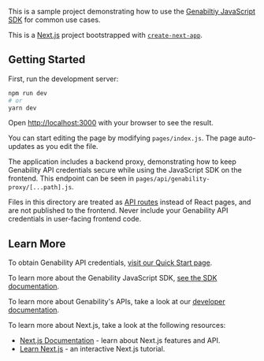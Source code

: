 This is a sample project demonstrating how to use the [Genabiltiy JavaScript SDK](https://www.npmjs.com/package/@genability/api) for common use cases.

This is a [Next.js](https://nextjs.org/) project bootstrapped with [`create-next-app`](https://github.com/vercel/next.js/tree/canary/packages/create-next-app).

## Getting Started

First, run the development server:

```bash
npm run dev
# or
yarn dev
```

Open [http://localhost:3000](http://localhost:3000) with your browser to see the result.

You can start editing the page by modifying `pages/index.js`. The page auto-updates as you edit the file.

The application includes a backend proxy, demonstrating how to keep Genability API credentials secure while using the JavaScript SDK on the frontend. This endpoint can be seen in `pages/api/genability-proxy/[...path].js`.

Files in this directory are treated as [API routes](https://nextjs.org/docs/api-routes/introduction) instead of React pages, and are not published to the frontend. Never include your Genability API credentials in user-facing frontend code.

## Learn More

To obtain Genability API credentials, [visit our Quick Start page](https://developer.genability.com/quick-start/).

To learn more about the Genability JavaScript SDK, [see the SDK documentation](https://www.npmjs.com/package/@genability/api).

To learn more about Genability's APIs, take a look at our [developer documentation](https://developer.genability.com/).

To learn more about Next.js, take a look at the following resources:

- [Next.js Documentation](https://nextjs.org/docs) - learn about Next.js features and API.
- [Learn Next.js](https://nextjs.org/learn) - an interactive Next.js tutorial.
